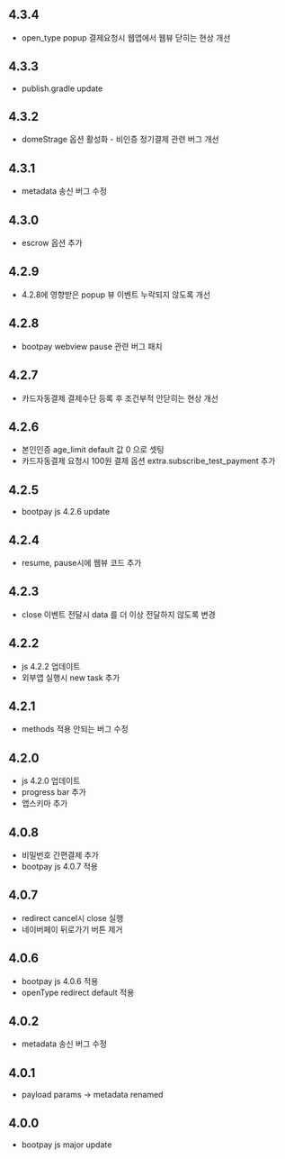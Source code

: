 ## 4.3.4
* open_type popup 결제요청시 웹앱에서 웹뷰 닫히는 현상 개선 

## 4.3.3
* publish.gradle update 

## 4.3.2
* domeStrage 옵션 활성화 - 비인증 정기결제 관련 버그 개선 

## 4.3.1
* metadata 송신 버그 수정

## 4.3.0
* escrow 옵션 추가 

## 4.2.9
* 4.2.8에 영향받은 popup 뷰 이벤트 누락되지 않도록 개선 

## 4.2.8
* bootpay webview pause 관련 버그 패치 

## 4.2.7
* 카드자동결제 결제수단 등록 후 조건부적 안닫히는 현상 개선

## 4.2.6
* 본인인증 age_limit default 값 0 으로 셋팅
* 카드자동결제 요청시 100원 결제 옵션 extra.subscribe_test_payment 추가
 

## 4.2.5
* bootpay js 4.2.6 update 

## 4.2.4
* resume, pause시에 웹뷰 코드 추가 

## 4.2.3
* close 이벤트 전달시 data 를 더 이상 전달하지 않도록 변경 

## 4.2.2
* js 4.2.2 업데이트 
* 외부앱 실행시 new task 추가 

## 4.2.1
* methods 적용 안되는 버그 수정 

## 4.2.0
* js 4.2.0 업데이트 
* progress bar 추가
* 앱스키마 추가 

## 4.0.8
* 비밀번호 간편결제 추가 
* bootpay js 4.0.7 적용 

## 4.0.7
* redirect cancel시 close 실행 
* 네이버페이 뒤로가기 버튼 제거 

## 4.0.6
* bootpay js 4.0.6 적용 
* openType redirect default 적용 

## 4.0.2
* metadata 송신 버그 수정 

## 4.0.1
* payload params -> metadata renamed 

## 4.0.0
* bootpay js major update   